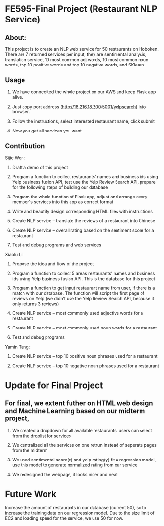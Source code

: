 # FE595-Final Project (Restaurant NLP Service)
## About:
This project is to create an NLP web service for 50 restaurants on Hoboken. There are 7 returned services per input, they are sentimental analysis, translation service, 10 most common adj words, 10 most common noun words, top 10 positive words and top 10 negative words, and SKlearn.
## Usage
1. We have connectted the whole project on our AWS and keep Flask app alive.

2. Just copy port address (http://18.216.18.200:5001/yelpsearch) into browser.

3. Follow the instructions, select interested restaurant name, click submit

4. Now you get all services you want.

## Contribution
Sijie Wen:

1. Draft a demo of this project

2. Program a function to collect restaurants’ names and business ids using Yelp business fusion API, test use the Yelp Review Search API, prepare for the following steps of building our database 

3. Program the whole function of Flask app, adjust and arrange every member's services into this app as correct format

4. Write and beautify design corresponding HTML files with instructions

5. Create NLP service – translate the reviews of a restaurant into Chinese

6. Create NLP service – overall rating based on the sentiment score for a restaurant

7. Test and debug programs and web services



Xiaolu Li:

1. Propose the idea and flow of the project

2. Program a function to collect 5 areas restaurants’ names and business ids using Yelp business fusion API. This is the database for this project 

3. Program a function to get input restaurant name from user, if there is a match with our database. The function will script the first page of reviews on Yelp (we didn’t use the Yelp Review Search API, because it only returns 3 reviews)

4. Create NLP service – most commonly used adjective words for a restaurant

5. Create NLP service – most commonly used noun words for a restaurant

6. Test and debug programs


Yamin Tang:

1. Create NLP service – top 10 positive noun phrases used for a restaurant

2. Create NLP service – top 10 negative noun phrases used for a restaurant

 # Update for Final Project 
 
 ## For final, we extent futher on HTML web design and Machine Learning based on our midterm project, 
 
 1. We created a dropdown for all available restaurants, users can select from the droplist for services 
 
 2. We centralized all the services on one retrun instead of seperate pages from the midterm 
 
 3. We used sentimental score(x) and yelp rating(y) fit a regression model, use this model to generate normalized rating from our service 
 
 4. We redesigned the webpage, it looks nicer and neat
 
 # Future Work
 Increase the amount of restaurants in our database (current 50), so to increase the training data on our regression model.
 Due to the size limit of EC2 and loading speed for the service, we use 50 for now.

